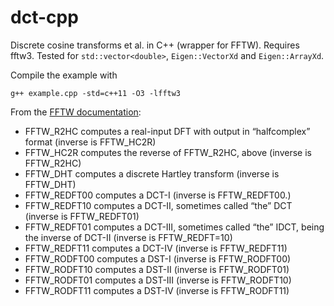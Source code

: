 # dct-cpp
Discrete cosine transforms et al. in C++ (wrapper for FFTW).  Requires fftw3.  Tested for `std::vector<double>`, `Eigen::VectorXd` and `Eigen::ArrayXd`.

Compile the example with
```
g++ example.cpp -std=c++11 -O3 -lfftw3
```

From the [FFTW documentation](http://www.fftw.org/fftw3_doc/Real_002dto_002dReal-Transform-Kinds.html):

* FFTW_R2HC computes a real-input DFT with output in “halfcomplex” format (inverse is FFTW_HC2R)
* FFTW_HC2R computes the reverse of FFTW_R2HC, above (inverse is FFTW_R2HC)
* FFTW_DHT computes a discrete Hartley transform (inverse is FFTW_DHT)
* FFTW_REDFT00 computes a DCT-I (inverse is FFTW_REDFT00.)
* FFTW_REDFT10 computes a DCT-II, sometimes called “the” DCT (inverse is FFTW_REDFT01)
* FFTW_REDFT01 computes a DCT-III, sometimes called “the” IDCT, being the inverse of DCT-II (inverse is FFTW_REDFT=10)
* FFTW_REDFT11 computes a DCT-IV (inverse is FFTW_REDFT11)
* FFTW_RODFT00 computes a DST-I (inverse is FFTW_RODFT00)
* FFTW_RODFT10 computes a DST-II (inverse is FFTW_RODFT01)
* FFTW_RODFT01 computes a DST-III (inverse is FFTW_RODFT10)
* FFTW_RODFT11 computes a DST-IV (inverse is FFTW_RODFT11) 
